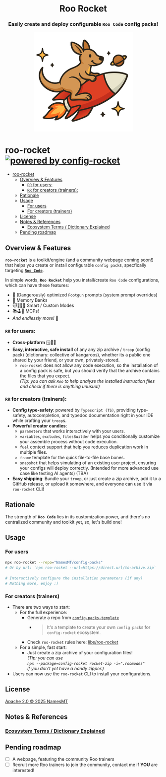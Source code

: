 <div align="center">

<h1>Roo Rocket</h1>

<h3>Easily create and deploy configurable <code>Roo Code</code> config packs!
</h3>
<img src="./branding.svg" alt="Roo Rocket's logo" width="320"/>

</div>

# roo-rocket [![powered by config-rocket][config-rocket-src]][config-rocket-href]

* [roo-rocket ](#roo-rocket-)
  * [Overview \& Features](#overview--features)
    * [`RR` for users:](#rr-for-users)
    * [`RR` for creators (trainers):](#rr-for-creators-trainers)
  * [Rationale](#rationale)
  * [Usage](#usage)
    * [For users](#for-users)
    * [For creators (trainers)](#for-creators-trainers)
  * [License](#license)
  * [Notes \& References](#notes--references)
    * [Ecosystem Terms / Dictionary Explained](#ecosystem-terms--dictionary-explained)
  * [Pending roadmap](#pending-roadmap)

## Overview & Features

**`roo-rocket`** is a toolkit/engine (and a community webpage coming soon!) that helps you create or install configurable `config pack`s, specfically targeting [**`Roo Code`**](https://github.com/RooVetGit/Roo-Code).

In simple words, **`Roo Rocket`** help you install/create `Roo Code` configurations, which can have these features:
  + 🔫 (Dangerously) optimized `Footgun` prompts (system prompt overrides)
  + 📑 Memory Banks
  + 🐱🦁🐯🐻 Smart / Custom Modes
  + 📚🕹️🔎 MCPs!
  + *And endlessly more!* 🚀

### `RR` for users:
  + **Cross-platform** 🪟🍏🐧
  + **Easy, interactive, safe install** of any any zip archive / `troop` (config pack) (dictionary: collective of kangaroos), whether its a public one shared by your friend, or your own, privately-stored.
    + `roo-rocket` does not allow any code execution, so the installation of a config pack is safe, but you should verify that the archive contains the files that you expect.  
    *(Tip: you can ask `Roo` to help analyze the installed instruction files and check if there is anything unusual)*

### `RR` for creators (trainers):
  + **Config type-safety**: powered by `Typescript (TS)`, providing type-safety, autocompletion, and typedoc documentation right in your IDE while crafting your `troop`s.
  + **Powerful creator candies**:
    + `parameters` that works interactively with your users.
    + `variables`, `excludes`, `filesBuilder` helps you conditionally customize your assemble process without code execution.
    + `fuel` context support that help you reduces duplication work in multiple files.
    + `frame` template for the quick file-to-file base bones.
    + `snapshot` that helps simulating of an existing user project, ensuring your configs will deploy correctly. (Intended for more advanced use case like testing AI agents) (TBA)
  + **Easy shipping**: Bundle your `troop`, or just create a zip archive, add it to a GitHub release, or upload it somewhere, and everyone can use it via `roo-rocket` CLI!

## Rationale

The strength of **`Roo Code`** lies in its customization power, and there's no centralized community and toolkit yet, so, let's build one!

## Usage

### For users

```sh
npx roo-rocket --repo="NamesMT/config-packs"
# Or by url: `npx roo-rocket --url=https://direct.url/to-arhive.zip`

# Interactively configure the installation parameters (if any)
# Nothing more, enjoy :)
```

### For creators (trainers)

* There are two ways to start:
  * For the full experience:
    * Generate a repo from [`config-packs-template`](https://github.com/NamesMT/config-packs-template)
      * > It's a template to create your own `config pack`s for `config-rocket` ecosystem.
    * Check `roo-rocket` rules here: [libs/roo-rocket](./libs/roo-rocket/README.md)
  * For a simple, fast start:
    * Just create a zip archive of your configuration files!  
    *(Tip: you can use  
    `npx --package=config-rocket rocket-zip -i=".roomodes"`  
    if you don't yet have a handy zipper.)*
* Users can now use the `roo-rocket` CLI to install your configurations.

## License

[Apache 2.0 © 2025 NamesMT](./LICENSE)

## Notes & References

### [Ecosystem Terms / Dictionary Explained](./TERMS_EXPLATION.md)

## Pending roadmap

* [ ] A webpage, featuring the community Roo trainers
* [ ] Recruit more Roo trainers to join the community, contact me if **YOU** are interested!

<!-- Badges -->

[config-rocket-src]: https://img.shields.io/badge/⚙️🚀-%23180022.svg?logoColor=white
[config-rocket-href]: https://github.com/namesmt/config-rocket
